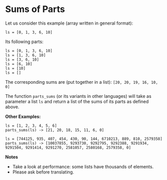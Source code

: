 # Sums of Parts

Let us consider this example (array written in general format):

```ls = [0, 1, 3, 6, 10]```

Its following parts:

```
ls = [0, 1, 3, 6, 10]
ls = [1, 3, 6, 10]
ls = [3, 6, 10]
ls = [6, 10]
ls = [10]
ls = []
```

The corresponding sums are (put together in a list): ```[20, 20, 19, 16, 10, 0]```

The function ```parts_sums``` (or its variants in other languages) will take as parameter a list ```ls``` and return a
list of the sums of its parts as defined above.

**Other Examples:**

```
ls = [1, 2, 3, 4, 5, 6] 
parts_sums(ls) -> [21, 20, 18, 15, 11, 6, 0]

ls = [744125, 935, 407, 454, 430, 90, 144, 6710213, 889, 810, 2579358]
parts_sums(ls) -> [10037855, 9293730, 9292795, 9292388, 9291934, 9291504, 9291414, 9291270, 2581057, 2580168, 2579358, 0]
```

**Notes**

- Take a look at performance: some lists have thousands of elements.
- Please ask before translating.
